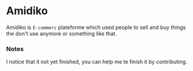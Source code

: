 # Amidiko 
Amidiko is `E-commerc` plateforme which used people to sell and buy things the don't use anymore or something like that.

### Notes
I notice that it not yet finished, you can help me te finish it by contributing.


